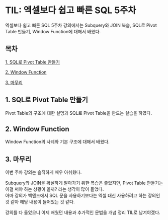 # TIL: 엑셀보다 쉽고 빠른 SQL 5주차

엑셀보다 쉽고 빠른 SQL 5주차 강의에서는 Subquery와 JOIN 복습, SQL로 Pivot Table 만들기, Window Function에 대해서 배웠다.

## 목차

[1. SQL로 Pivot Table 만들기](#1-sql로-pivot-table-만들기)

[2. Window Function](#2-window-function)

[3. 마무리](#3-마무리)

## 1. SQL로 Pivot Table 만들기

Pivot Table의 구조에 대한 설명과 SQL로 Pivot Table을 만드는 실습을 하였다.

## 2. Window Function

Window Function의 사례와 기본 구조에 대해서 배웠다.

## 3. 마무리

이번 주차 강의는 솔직하게 매우 아쉬웠다.

Subquery와 JOIN을 확실하게 알아가기 위한 복습은 좋았지만, Pivot Table 만들기는 이걸 써야 하는 상황이 올까? 라는 생각이 많이 들었다.<br>
아마 강의가 백엔드에서 SQL 문을 사용하기보다는 엑셀 대신 사용하려고 하는 강의인 것 같아 해당 내용이 들어있는 것 같다.

강의를 다 들었으니 이제 배웠던 내용과 추가적인 문법을 개념 정리 TIL로 남겨야겠다.